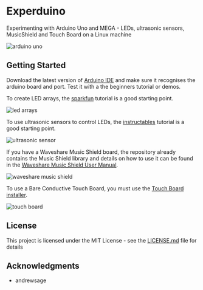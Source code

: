 # Experduino

Experimenting with Arduino Uno and MEGA - LEDs, ultrasonic sensors, MusicShield and Touch Board on a Linux machine  

![arduino uno](https://c1.staticflickr.com/7/6209/6052455554_a4301347ef_b.jpg)  

## Getting Started

Download the latest version of [Arduino IDE](https://www.arduino.cc/en/Main/Software) and make sure it recognises the arduino board and port. Test it with a the beginners tutorial or demos.  

To create LED arrays, the [sparkfun](https://learn.sparkfun.com/tutorials/sik-experiment-guide-for-arduino---v32/experiment-4-driving-multiple-leds) tutorial is a good starting point.  

![led arrays](https://static.pexels.com/photos/370518/pexels-photo-370518.jpeg)  

To use ultrasonic sensors to control LEDs, the [instructables](http://www.instructables.com/id/Simple-Arduino-and-HC-SR04-Example/) tutorial is a good starting point.  

![ultrasonic sensor](https://i.stack.imgur.com/X2dK8.jpg)  

If you have a Waveshare Music Shield board, the repository already contains the Music Shield library and details on how to use it can be found in the [Waveshare Music Shield User Manual](https://www.waveshare.com/w/upload/b/b2/Music-Shield-Manual.pdf).  

![waveshare music shield](https://www.waveshare.com/media/catalog/product/cache/1/image/800x800/9df78eab33525d08d6e5fb8d27136e95/m/u/music-shield-2.jpg)  

To use a Bare Conductive Touch Board, you must use the [Touch Board installer](https://www.bareconductive.com/make/setting-up-arduino-with-your-touch-board/).

![touch board](https://static.rapidonline.com/catalogueimages/Product/S70-0105P01WL.jpg)  

## License

This project is licensed under the MIT License - see the [LICENSE.md](LICENSE.md) file for details

## Acknowledgments

* andrewsage

